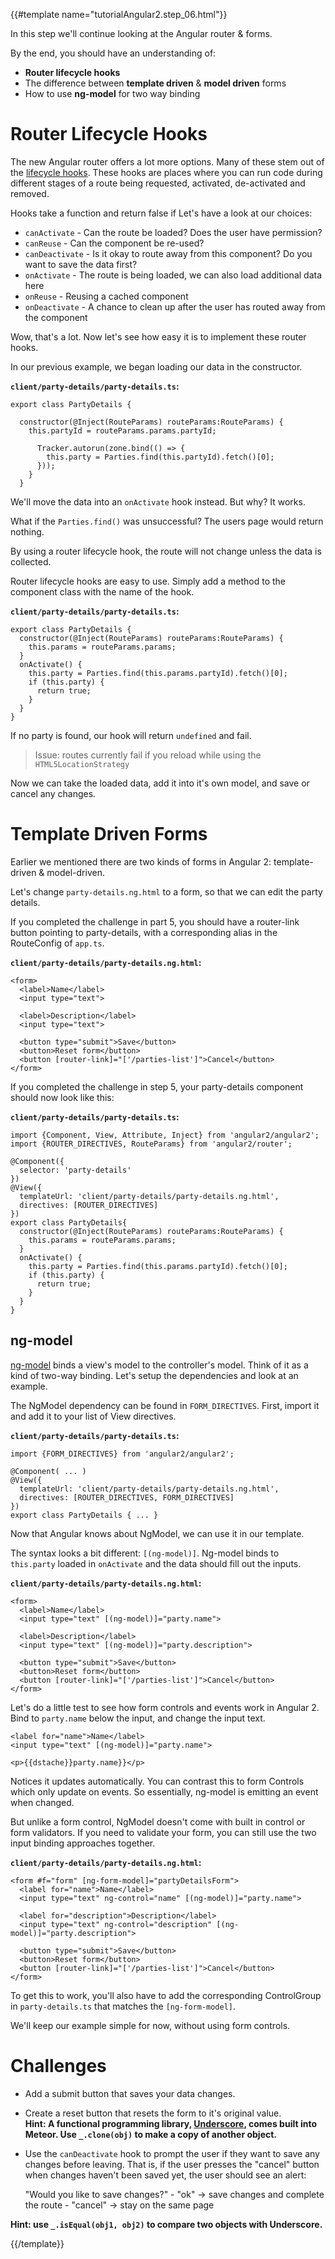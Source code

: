 {{#template name="tutorialAngular2.step_06.html"}}
  
In this step we'll continue looking at the Angular router & forms.

By the end, you should have an understanding of:

- **Router lifecycle hooks**
- The difference between **template driven** & **model driven** forms
- How to use **ng-model** for two way binding

# Router Lifecycle Hooks

The new Angular router offers a lot more options. Many of these stem out of the [lifecycle hooks](https://angular.github.io/router/lifecycle). These hooks are places where you can run code during different stages of a route being requested, activated, de-activated and removed.

Hooks take a function and return false if Let's have a look at our choices:

* `canActivate` - Can the route be loaded? Does the user have permission?
* `canReuse` - Can the component be re-used?
* `canDeactivate` - Is it okay to route away from this component? Do you want to save the data first?
* `onActivate` - The route is being loaded, we can also load additional data here
* `onReuse` - Reusing a cached component
* `onDeactivate` - A chance to clean up after the user has routed away from the component

Wow, that's a lot. Now let's see how easy it is to implement these router hooks.

In our previous example, we began loading our data in the constructor.

__`client/party-details/party-details.ts`:__

    export class PartyDetails {

      constructor(@Inject(RouteParams) routeParams:RouteParams) {
        this.partyId = routeParams.params.partyId;

          Tracker.autorun(zone.bind(() => {
            this.party = Parties.find(this.partyId).fetch()[0];
          }));
        }
      }

We'll move the data into an `onActivate` hook instead. But why? It works.

What if the `Parties.find()` was unsuccessful? The users page would return nothing.

By using a router lifecycle hook, the route will not change unless the data is collected.

Router lifecycle hooks are easy to use. Simply add a method to the component class with the name of the hook.

__`client/party-details/party-details.ts`:__

    export class PartyDetails {
      constructor(@Inject(RouteParams) routeParams:RouteParams) {
        this.params = routeParams.params;
      }
      onActivate() {
        this.party = Parties.find(this.params.partyId).fetch()[0];
        if (this.party) {
          return true;
        }
      }
    }

If no party is found, our hook will return `undefined` and fail.

> Issue: routes currently fail if you reload while using the `HTML5LocationStrategy`

Now we can take the loaded data, add it into it's own model, and save or cancel any changes.



# Template Driven Forms

Earlier we mentioned there are two kinds of forms in Angular 2: template-driven & model-driven.

Let's change `party-details.ng.html` to a form, so that we can edit the party details.

If you completed the challenge in part 5, you should have a router-link button pointing to party-details, with a corresponding alias in the RouteConfig of `app.ts`.

__`client/party-details/party-details.ng.html`:__

    <form>
      <label>Name</label>
      <input type="text">

      <label>Description</label>
      <input type="text">

      <button type="submit">Save</button>
      <button>Reset form</button>
      <button [router-link]="['/parties-list']">Cancel</button>
    </form>

If you completed the challenge in step 5, your party-details component should now look like this:

__`client/party-details/party-details.ts`:__

    import {Component, View, Attribute, Inject} from 'angular2/angular2';
    import {ROUTER_DIRECTIVES, RouteParams} from 'angular2/router';

    @Component({
      selector: 'party-details'
    })
    @View({
      templateUrl: 'client/party-details/party-details.ng.html',
      directives: [ROUTER_DIRECTIVES]
    })
    export class PartyDetails{
      constructor(@Inject(RouteParams) routeParams:RouteParams) {
        this.params = routeParams.params;
      }
      onActivate() {
        this.party = Parties.find(this.params.partyId).fetch()[0];
        if (this.party) {
          return true;
        }
      }
    }

## ng-model

[ng-model](https://angular.io/docs/js/latest/api/forms/NgModel-class.html) binds a view's model to the controller's model. Think of it as a kind of two-way binding. Let's setup the dependencies and look at an example.

The NgModel dependency can be found in `FORM_DIRECTIVES`. First, import it and add it to your list of View directives.

__`client/party-details/party-details.ts`:__

    import {FORM_DIRECTIVES} from 'angular2/angular2';

    @Component( ... )
    @View({
      templateUrl: 'client/party-details/party-details.ng.html',
      directives: [ROUTER_DIRECTIVES, FORM_DIRECTIVES]
    })
    export class PartyDetails { ... }

Now that Angular knows about NgModel, we can use it in our template.

The syntax looks a bit different: `[(ng-model)]`. Ng-model binds to `this.party` loaded in `onActivate` and the data should fill out the inputs.

__`client/party-details/party-details.ng.html`:__

    <form>
      <label>Name</label>
      <input type="text" [(ng-model)]="party.name">

      <label>Description</label>
      <input type="text" [(ng-model)]="party.description">

      <button type="submit">Save</button>
      <button>Reset form</button>
      <button [router-link]="['/parties-list']">Cancel</button>
    </form>

Let's do a little test to see how form controls and events work in Angular 2. Bind to `party.name` below the input, and change the input text.

    <label for="name">Name</label>
    <input type="text" [(ng-model)]="party.name">

    <p>{{dstache}}party.name}}</p>

Notices it updates automatically. You can contrast this to form Controls which only update on events. So essentially, ng-model is emitting an event when changed.

But unlike a form control, NgModel doesn't come with built in control or form validators. If you need to validate your form, you can still use the two input binding approaches together.

__`client/party-details/party-details.ng.html`:__

    <form #f="form" [ng-form-model]="partyDetailsForm">
      <label for="name">Name</label>
      <input type="text" ng-control="name" [(ng-model)]="party.name">

      <label for="description">Description</label>
      <input type="text" ng-control="description" [(ng-model)]="party.description">

      <button type="submit">Save</button>
      <button>Reset form</button>
      <button [router-link]="['/parties-list']">Cancel</button>
    </form>

To get this to work, you'll also have to add the corresponding ControlGroup in `party-details.ts` that matches the `[ng-form-model]`.

We'll keep our example simple for now, without using form controls.

# Challenges

- Add a submit button that saves your data changes.

- Create a reset button that resets the form to it's original value.<br/>
  **Hint: A functional programming library, [Underscore](http://underscorejs.org/),  comes built into Meteor. Use `_.clone(obj)` to make a copy of another object.**

- Use the `canDeactivate` hook to prompt the user if they want to save any changes before leaving.
That is, if the user presses the "cancel" button when changes haven't been saved yet, the user should see an alert:

    "Would you like to save changes?"
      \- "ok" -> save changes and complete the route
      \- "cancel" -> stay on the same page

**Hint: use `_.isEqual(obj1, obj2)` to compare two objects with Underscore.**

{{/template}}
